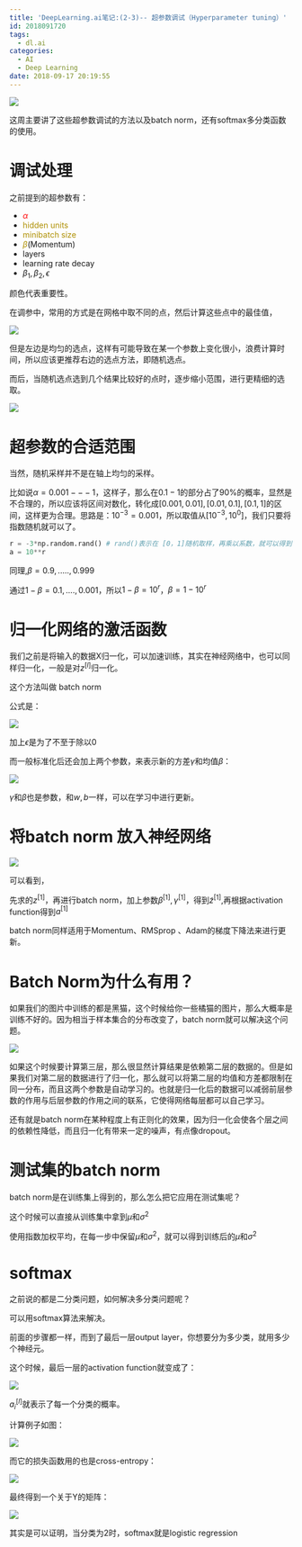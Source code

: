 ```yaml
---
title: 'DeepLearning.ai笔记:(2-3)-- 超参数调试（Hyperparameter tuning）'
id: 2018091720
tags:
  - dl.ai
categories:
  - AI
  - Deep Learning
date: 2018-09-17 20:19:55
---
```



![](http://ww1.sinaimg.cn/large/d40b6c29gy1fvrl8dyhm4j218w0nstdc.jpg)



这周主要讲了这些超参数调试的方法以及batch norm，还有softmax多分类函数的使用。

<!--more-->



# 调试处理

之前提到的超参数有：

- <font color=#FF0000 >$\alpha$</font>
- <font color=#AE8F00 >hidden units</font>
- <font color=#AE8F00 >minibatch size</font>
- <font color=#AE8F00 >$\beta$</font>(Momentum)
- layers
- learning rate decay
- $\beta_1,\beta_2,\epsilon$

颜色代表重要性。



在调参中，常用的方式是在网格中取不同的点，然后计算这些点中的最佳值，

![](http://ww1.sinaimg.cn/large/d40b6c29gy1fvrlon02u9j20uf0bydjm.jpg)

但是左边是均匀的选点，这样有可能导致在某一个参数上变化很小，浪费计算时间，所以应该更推荐右边的选点方法，即随机选点。



而后，当随机选点选到几个结果比较好的点时，逐步缩小范围，进行更精细的选取。

![](http://ww1.sinaimg.cn/large/d40b6c29gy1fvrlonce5cj20ms0gvjy9.jpg)



# 超参数的合适范围

当然，随机采样并不是在轴上均匀的采样。

比如说$\alpha = 0.001  --- 1$，这样子，那么在$0.1-1$的部分占了90%的概率，显然是不合理的，所以应该将区间对数化，转化成$[0.001,0.01],[0.01,0.1],[0.1,1]$的区间，这样更为合理。思路是：$10^{-3} = 0.001$，所以取值从$[10^{-3},10^{0}]$，我们只要将指数随机就可以了。

```python
r = -3*np.random.rand() # rand()表示在 [0，1]随机取样，再乘以系数，就可以得到[-3,0]
a = 10**r
```

同理,$\beta = 0.9 ,.....,0.999$

通过$1-\beta = 0.1,....,0.001$，所以$1-\beta = 10^{r}$，$\beta = 1-10^{r}$



# 归一化网络的激活函数

我们之前是将输入的数据X归一化，可以加速训练，其实在神经网络中，也可以同样归一化，一般是对$z^{[l]}$归一化。



这个方法叫做 batch norm

公式是：

![](http://ww1.sinaimg.cn/large/d40b6c29gy1fvrlomk9bzj207g04mglj.jpg)

加上$\epsilon$是为了不至于除以0



而一般标准化后还会加上两个参数，来表示新的方差$\gamma$和均值$\beta$：

![](http://ww1.sinaimg.cn/large/d40b6c29gy1fvrlomk1hzj208002b744.jpg)

$\gamma$和$\beta$也是参数，和$w,b$一样，可以在学习中进行更新。



# 将batch norm 放入神经网络



![](http://ww1.sinaimg.cn/large/d40b6c29gy1fvrloml6ckj20jp0auq3x.jpg)



可以看到，

先求的$z^{[1]}$，再进行batch norm，加上参数$\beta^{[1]},\gamma^{[1]}$，得到${\tilde{z}}^{[1]}$,再根据activation function得到$a^{[1]}$

batch norm同样适用于Momentum、RMSprop 、Adam的梯度下降法来进行更新。



# Batch Norm为什么有用？

如果我们的图片中训练的都是黑猫，这个时候给你一些橘猫的图片，那么大概率是训练不好的。因为相当于样本集合的分布改变了，batch norm就可以解决这个问题。





![](http://ww1.sinaimg.cn/large/d40b6c29gy1fvrlomo21ej20wy0asdl4.jpg)





如果这个时候要计算第三层，那么很显然计算结果是依赖第二层的数据的。但是如果我们对第二层的数据进行了归一化，那么就可以将第二层的均值和方差都限制在同一分布，而且这两个参数是自动学习的。也就是归一化后的数据可以减弱前层参数的作用与后层参数的作用之间的联系，它使得网络每层都可以自己学习。



还有就是batch norm在某种程度上有正则化的效果，因为归一化会使各个层之间的依赖性降低，而且归一化有带来一定的噪声，有点像dropout。



# 测试集的batch norm

batch norm是在训练集上得到的，那么怎么把它应用在测试集呢？

这个时候可以直接从训练集中拿到$\mu$和$\sigma^{2}$

使用指数加权平均，在每一步中保留$\mu$和$\sigma^{2}$，就可以得到训练后的$\mu$和$\sigma^{2}$



# softmax

之前说的都是二分类问题，如何解决多分类问题呢？

可以用softmax算法来解决。

前面的步骤都一样，而到了最后一层output layer，你想要分为多少类，就用多少个神经元。



这个时候，最后一层的activation function就变成了：

![](http://ww1.sinaimg.cn/large/d40b6c29gy1fvrloml9ztj20bd04ggm5.jpg)

$a^{[l]}_i$就表示了每一个分类的概率。



计算例子如图：

![](http://ww1.sinaimg.cn/large/d40b6c29gy1fvrlomm1xrj20dn07swff.jpg)



而它的损失函数用的也是cross-entropy：

![](http://ww1.sinaimg.cn/large/d40b6c29gy1fvrlomoq3hj20m907lacn.jpg)



最终得到一个关于Y的矩阵：

![](http://ww1.sinaimg.cn/large/d40b6c29gy1fvrlomna9wj20i404lq3m.jpg)



其实是可以证明，当分类为2时，softmax就是logistic regression












